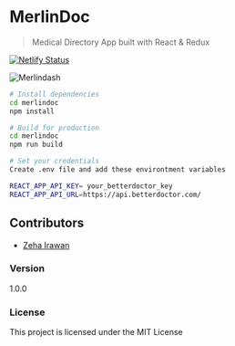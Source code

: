 # MerlinDoc

> Medical Directory App built with React & Redux

[![Netlify Status](https://api.netlify.com/api/v1/badges/538879af-2e1f-475a-9982-f47579d0bb2e/deploy-status)](https://app.netlify.com/sites/merlindoc/deploys)

![Merlindash](https://i.imgur.com/Os5mttz.png)

```bash
# Install dependencies
cd merlindoc
npm install

# Build for production
cd merlindoc
npm run build

# Set your credentials
Create .env file and add these environtment variables

REACT_APP_API_KEY= your_betterdoctor_key
REACT_APP_API_URL=https://api.betterdoctor.com/
```

## Contributors

- [Zeha Irawan](https://github.com/JangkarBumi)

### Version

1.0.0

### License

This project is licensed under the MIT License